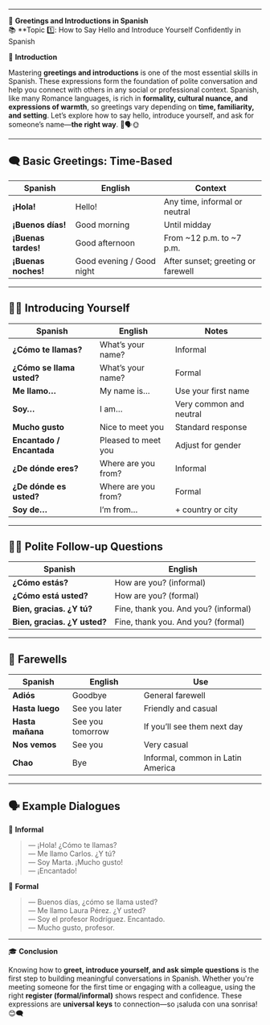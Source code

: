 

---
👋 **Greetings and Introductions in Spanish**  
📚 **Topic 1️⃣: How to Say Hello and Introduce Yourself Confidently in Spanish

📘 **Introduction**

Mastering **greetings and introductions** is one of the most essential skills in Spanish. These expressions form the foundation of polite conversation and help you connect with others in any social or professional context. Spanish, like many Romance languages, is rich in **formality, cultural nuance, and expressions of warmth**, so greetings vary depending on **time, familiarity, and setting**. Let’s explore how to say hello, introduce yourself, and ask for someone’s name—**the right way**. 👥🗣️🌞

---

## 🗨️ **Basic Greetings: Time-Based**

|Spanish|English|Context|
|---|---|---|
|**¡Hola!**|Hello!|Any time, informal or neutral|
|**¡Buenos días!**|Good morning|Until midday|
|**¡Buenas tardes!**|Good afternoon|From ~12 p.m. to ~7 p.m.|
|**¡Buenas noches!**|Good evening / Good night|After sunset; greeting or farewell|

---

## 🙋‍♂️ **Introducing Yourself**

|Spanish|English|Notes|
|---|---|---|
|**¿Cómo te llamas?**|What’s your name?|Informal|
|**¿Cómo se llama usted?**|What’s your name?|Formal|
|**Me llamo…**|My name is…|Use your first name|
|**Soy…**|I am…|Very common and neutral|
|**Mucho gusto**|Nice to meet you|Standard response|
|**Encantado / Encantada**|Pleased to meet you|Adjust for gender|
|**¿De dónde eres?**|Where are you from?|Informal|
|**¿De dónde es usted?**|Where are you from?|Formal|
|**Soy de…**|I’m from…|+ country or city|

---

## 🧑‍🏫 **Polite Follow-up Questions**

|Spanish|English|
|---|---|
|**¿Cómo estás?**|How are you? (informal)|
|**¿Cómo está usted?**|How are you? (formal)|
|**Bien, gracias. ¿Y tú?**|Fine, thank you. And you? (informal)|
|**Bien, gracias. ¿Y usted?**|Fine, thank you. And you? (formal)|

---

## 👋 **Farewells**

|Spanish|English|Use|
|---|---|---|
|**Adiós**|Goodbye|General farewell|
|**Hasta luego**|See you later|Friendly and casual|
|**Hasta mañana**|See you tomorrow|If you’ll see them next day|
|**Nos vemos**|See you|Very casual|
|**Chao**|Bye|Informal, common in Latin America|

---

## 🗣️ **Example Dialogues**

👤 **Informal**

> — ¡Hola! ¿Cómo te llamas?  
> — Me llamo Carlos. ¿Y tú?  
> — Soy Marta. ¡Mucho gusto!  
> — ¡Encantado!

👥 **Formal**

> — Buenos días, ¿cómo se llama usted?  
> — Me llamo Laura Pérez. ¿Y usted?  
> — Soy el profesor Rodríguez. Encantado.  
> — Mucho gusto, profesor.

---

🎓 **Conclusion**

Knowing how to **greet, introduce yourself, and ask simple questions** is the first step to building meaningful conversations in Spanish. Whether you're meeting someone for the first time or engaging with a colleague, using the right **register (formal/informal)** shows respect and confidence. These expressions are **universal keys** to connection—so ¡saluda con una sonrisa! 😊🗨️